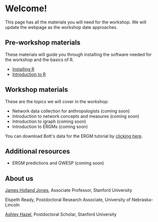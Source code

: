 # Welcome!

This page has all the materials you will need for the workshop. We will update the webpage as the workshop date approaches.

## Pre-workshop materials

These materials will guide you through installing the software needed for the workshop and the basics of R.

- [Installing R](R-setup.md)
- [Introduction to R](intro-r.md)

## Workshop materials

These are the topics we will cover in the workshop:

- Network data collection for anthropologists (coming soon)
- Introduction to network concepts and measures (coming soon)
- Introduction to igraph (coming soon)
- Introduction to ERGMs (coming soon)

You can download Bott's data for the ERGM tutorial by [clicking here](bott.RData).

## Additional resources

- ERGM predictions and GWESP (coming soon)


## About us

[James Holland Jones](https://people.stanford.edu/jhj1/), Associate Professor, Stanford University

Elspeth Ready, Postdoctoral Research Associate, University of Nebraska-Lincoln

[Ashley Hazel](https://anthropology.stanford.edu/people/ashley-hazel), Postdoctoral Scholar, Stanford University
